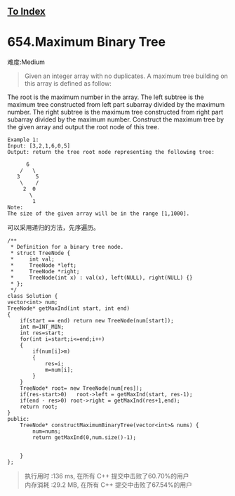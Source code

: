 [To Index](/index.md)
---
# 654.Maximum Binary Tree
难度:Medium
> Given an integer array with no duplicates. A maximum tree building on this array is defined as follow:

The root is the maximum number in the array.
The left subtree is the maximum tree constructed from left part subarray divided by the maximum number.
The right subtree is the maximum tree constructed from right part subarray divided by the maximum number.
Construct the maximum tree by the given array and output the root node of this tree.

```
Example 1:
Input: [3,2,1,6,0,5]
Output: return the tree root node representing the following tree:

      6
    /   \
   3     5
    \    / 
     2  0   
       \
        1
Note:
The size of the given array will be in the range [1,1000].
```

可以采用递归的方法，先序遍历。  

```
/**
 * Definition for a binary tree node.
 * struct TreeNode {
 *     int val;
 *     TreeNode *left;
 *     TreeNode *right;
 *     TreeNode(int x) : val(x), left(NULL), right(NULL) {}
 * };
 */
class Solution {
vector<int> num;
TreeNode* getMaxInd(int start, int end)
{
    if(start == end) return new TreeNode(num[start]);
    int m=INT_MIN;
    int res=start;
    for(int i=start;i<=end;i++)
    {
        if(num[i]>m) 
        {
            res=i;
            m=num[i];
        }
    }
    TreeNode* root= new TreeNode(num[res]);
    if(res-start>0)   root->left = getMaxInd(start, res-1);
    if(end - res>0) root->right = getMaxInd(res+1,end);
    return root;
}
public:
    TreeNode* constructMaximumBinaryTree(vector<int>& nums) {
        num=nums;
        return getMaxInd(0,num.size()-1);


    }
};
```

> 执行用时 :136 ms, 在所有 C++ 提交中击败了60.70%的用户   
内存消耗 :29.2 MB, 在所有 C++ 提交中击败了67.54%的用户

